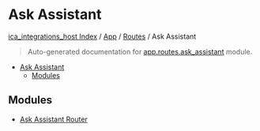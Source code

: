 # Ask Assistant

[ica_integrations_host Index](../../../README.md#ica_integrations_host-index) / [App](../../index.md#app) / [Routes](../index.md#routes) / Ask Assistant

> Auto-generated documentation for [app.routes.ask_assistant](https://github.ibm.com/destiny/ica_integrations_host/blob/main/app/routes/ask_assistant/__init__.py) module.

- [Ask Assistant](#ask-assistant)
  - [Modules](#modules)

## Modules

- [Ask Assistant Router](./ask_assistant_router.md)
